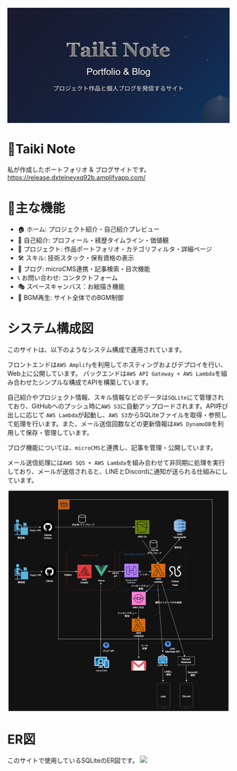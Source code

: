 ![Preview](./images/title.png)

# 📖Taiki Note

私が作成したポートフォリオ & ブログサイトです。
https://release.dxteineyxq92b.amplifyapp.com/

# 🌟主な機能

- 🏠 ホーム: プロジェクト紹介・自己紹介プレビュー
- 👤 自己紹介: プロフィール・経歴タイムライン・価値観
- 📁 プロジェクト: 作品ポートフォリオ・カテゴリフィルタ・詳細ページ
- 🛠️ スキル: 技術スタック・保有資格の表示
- 📝 ブログ: microCMS連携・記事検索・目次機能
- 📞 お問い合わせ: コンタクトフォーム
- 🎭 スペースキャンバス：お絵描き機能
- 🎵 BGM再生: サイト全体でのBGM制御

# システム構成図
このサイトは、以下のようなシステム構成で運用されています。

フロントエンドは`AWS Amplify`を利用してホスティングおよびデプロイを行い、Web上に公開しています。
バックエンドは`AWS API Gateway + AWS Lambda`を組み合わせたシンプルな構成でAPIを構築しています。

自己紹介やプロジェクト情報、スキル情報などのデータは`SQLite`にて管理されており、GitHubへのプッシュ時に`AWS S3`に自動アップロードされます。API呼び出しに応じて `AWS Lambda`が起動し、`AWS S3`からSQLiteファイルを取得・参照して処理を行います。また、メール送信回数などの更新情報は`AWS DynamoDB`を利用して保存・管理しています。

ブログ機能については、`microCMS`と連携し、記事を管理・公開しています。

メール送信処理には`AWS SQS + AWS Lambda`を組み合わせて非同期に処理を実行しており、メールが送信されると、LINEとDiscordに通知が送られる仕組みにしています。

<p align="center">
    <img src="./images/システムアーキテクチャ.png" width="500" height="500">
</p>

# ER図
このサイトで使用しているSQLiteのER図です。
<img src="./images/ER図.png">
